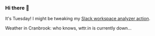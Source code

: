 ### Hi there :wave:

It's Tuesday! I might be tweaking my [Slack workspace analyzer action](https://github.com/bewuethr/slack-analyzer).

Weather in Cranbrook: who knows, wttr.in is currently down...
